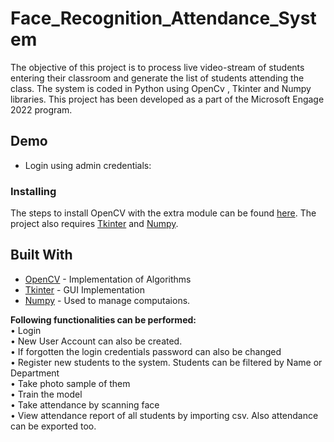 # Face_Recognition_Attendance_System

The objective of this project is to process live video-stream of students entering their classroom and generate the list of students attending the class. The system is coded in Python using OpenCv , Tkinter and Numpy libraries.
This project has been developed as a part of the Microsoft Engage 2022 program.


## Demo

- Login using admin credentials:




### Installing

The steps to install OpenCV with the extra module can be found [here](https://github.com/opencv/opencv_contrib).
The project also requires [Tkinter](https://docs.python.org/2/library/tkinter.html) and [Numpy](http://www.numpy.org/).


## Built With

* [OpenCV](http://docs.opencv.org/3.1.0/) - Implementation of Algorithms
* [Tkinter](https://docs.python.org/2/library/tkinter.html) - GUI Implementation
* [Numpy](http://www.numpy.org/) - Used to manage computaions.

**Following functionalities can be performed: <br>**
• Login <br>
• New User Account can also be created. <br>
• If forgotten the login credentials password can also be changed <br>
• Register new students to the system. Students can be filtered by Name or Department<br>
• Take photo sample of them <br>
• Train the model <br>
• Take attendance by scanning face <br>
• View attendance report of all students by importing csv. Also attendance can be exported too. <br>

